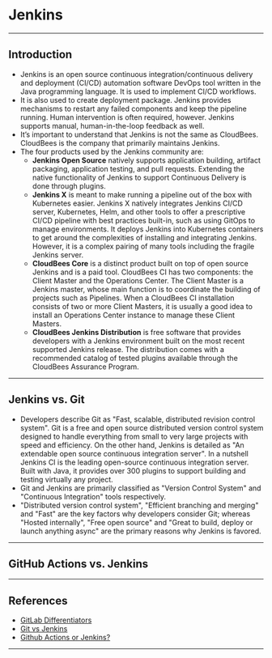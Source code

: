 # Jenkins
***

## Introduction
- Jenkins is an open source continuous integration/continuous delivery and deployment (CI/CD) automation software DevOps tool written in the Java programming language. It is used to implement CI/CD workflows. 
- It is also used to create deployment package. Jenkins provides mechanisms to restart any failed components and keep the pipeline running. Human intervention is often required, however. Jenkins supports manual, human-in-the-loop feedback as well.
- It’s important to understand that Jenkins is not the same as CloudBees. CloudBees is the company that primarily maintains Jenkins.
- The four products used by the Jenkins community are:
  - **Jenkins Open Source** natively supports application building, artifact packaging, application testing, and pull requests. Extending the native functionality of Jenkins to support Continuous Delivery is done through plugins.
  - **Jenkins X** is meant to make running a pipeline out of the box with Kubernetes easier. Jenkins X natively integrates Jenkins CI/CD server, Kubernetes, Helm, and other tools to offer a prescriptive CI/CD pipeline with best practices built-in, such as using GitOps to manage environments. It deploys Jenkins into Kubernetes containers to get around the complexities of installing and integrating Jenkins. However, it is a complex pairing of many tools including the fragile Jenkins server.
  - **CloudBees Core** is a distinct product built on top of open source Jenkins and is a paid tool. CloudBees CI has two components: the Client Master and the Operations Center. The Client Master is a Jenkins master, whose main function is to coordinate the building of projects such as Pipelines. When a CloudBees CI installation consists of two or more Client Masters, it is usually a good idea to install an Operations Center instance to manage these Client Masters.
  - **CloudBees Jenkins Distribution** is free software that provides developers with a Jenkins environment built on the most recent supported Jenkins release. The distribution comes with a recommended catalog of tested plugins available through the CloudBees Assurance Program.
***

## Jenkins vs. Git
- Developers describe Git as "Fast, scalable, distributed revision control system". Git is a free and open source distributed version control system designed to handle everything from small to very large projects with speed and efficiency. On the other hand, Jenkins is detailed as "An extendable open source continuous integration server". In a nutshell Jenkins CI is the leading open-source continuous integration server. Built with Java, it provides over 300 plugins to support building and testing virtually any project.
- Git and Jenkins are primarily classified as "Version Control System" and "Continuous Integration" tools respectively.
- "Distributed version control system", "Efficient branching and merging" and "Fast" are the key factors why developers consider Git; whereas "Hosted internally", "Free open source" and "Great to build, deploy or launch anything async" are the primary reasons why Jenkins is favored.
***

## GitHub Actions vs. Jenkins
***

## References
- [GitLab Differentiators](https://about.gitlab.com/devops-tools/jenkins-vs-gitlab/gitlab-differentiators/)
- [Git vs Jenkins](https://stackshare.io/stackups/git-vs-jenkins)
- [Github Actions or Jenkins?](https://blog.bitsrc.io/github-actions-or-jenkins-making-the-right-choice-for-you-9ac774684c8)
***
